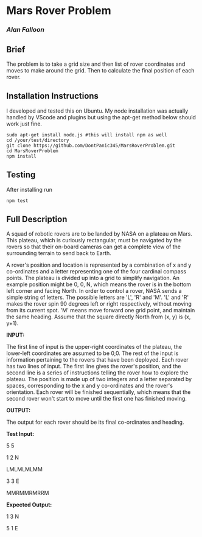 # Mars Rover Problem

### *Alan Falloon*

## Brief

The problem is to take a grid size and then list of rover coordinates and moves to make around the grid. Then to calculate the final position of each rover.

## Installation Instructions
I developed and tested this on Ubuntu.
My node installation was actually handled by VScode and plugins but using the apt-get method below should work just fine.

```
sudo apt-get install node.js #this will install npm as well
cd /your/test/directory
git clone https://github.com/DontPanic345/MarsRoverProblem.git
cd MarsRoverProblem
npm install
```

## Testing

After installing run 
```
npm test
```

## Full Description

A squad of robotic rovers are to be landed by NASA on a plateau on Mars.
This plateau, which is curiously rectangular, must be navigated by the
rovers so that their on-board cameras can get a complete view of the
surrounding terrain to send back to Earth.


A rover's position and location is represented by a combination of x and y
co-ordinates and a letter representing one of the four cardinal compass
points. The plateau is divided up into a grid to simplify navigation. An
example position might be 0, 0, N, which means the rover is in the bottom
left corner and facing North. In order to control a rover, NASA sends a simple string of letters. The possible letters are 'L', 'R' and 'M'. 'L' and 'R' makes the rover spin 90
degrees left or right respectively, without moving from its current spot.
'M' means move forward one grid point, and maintain the same heading.
Assume that the square directly North from (x, y) is (x, y+1).


**INPUT:**

The first line of input is the upper-right coordinates of the plateau, the
lower-left coordinates are assumed to be 0,0.
The rest of the input is information pertaining to the rovers that have
been deployed. Each rover has two lines of input. The first line gives the
rover's position, and the second line is a series of instructions telling
the rover how to explore the plateau.
The position is made up of two integers and a letter separated by spaces,
corresponding to the x and y co-ordinates and the rover's orientation.
Each rover will be finished sequentially, which means that the second rover
won't start to move until the first one has finished moving.


**OUTPUT:**

The output for each rover should be its final co-ordinates and heading.


**Test​ Input:**

5 5

1 2 N

LMLMLMLMM

3 3 E

MMRMMRMRRM


**Expected Output:**

1 3 N

5 1 E

